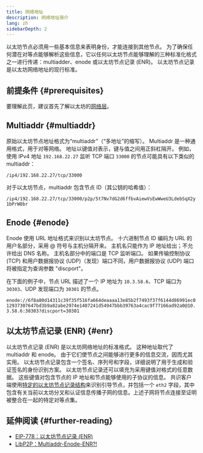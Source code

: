 ```yaml
---
title: 网络地址
description: 网络地址简介
lang: zh
sidebarDepth: 2
---
```


以太坊节点必须用一些基本信息来表明身份，才能连接到其他节点。 为了确保任何潜在对等点能够解析这些信息，它以任何以太坊节点能够理解的三种标准化格式之一进行传递：multiadder、enode 或以太坊节点记录 (ENR)。 以太坊节点记录是以太坊网络地址的现行标准。

## 前提条件 {#prerequisites}

要理解此页，建议首先了解以太坊的[网络层](/developers/docs/networking-layer/)。

## Multiaddr {#multiaddr}

原始以太坊节点地址格式为“multiaddr”（“多地址”的缩写）。 Multiaddr 是一种通用格式，用于对等网络。 地址以键值对表示，键与值之间用正斜杠隔开。 例如，使用 IPv4 地址 `192.168.22.27` 监听 TCP 端口 `33000` 的节点可能具有以下类似的 multiaddr：

`/ip4/192.168.22.27/tcp/33000`

对于以太坊节点，multiaddr 包含节点 ID（其公钥的哈希值）：

`/ip4/192.168.22.27/tcp/33000/p2p/5t7Nv7dG2d6ffbvAiewVsEwWweU3LdebSqX2y1bPrW8br`

## Enode {#enode}

Enode 使用 URL 地址格式来识别以太坊节点。 十六进制节点 ID 编码为 URL 的用户名部分，采用 @ 符号与主机分隔开来。 主机名只能作为 IP 地址给出；不允许给出 DNS 名称。 主机名部分中的端口是 TCP 监听端口。 如果传输控制协议 (TCP) 和用户数据报协议 (UDP)（发现）端口不同，用户数据报协议 (UDP) 端口将被指定为查询参数 "discport"。

在下面的例子中，节点 URL 描述了一个 IP 地址为 `10.3.58.6`、TCP 端口为 `30303`、UDP 发现端口为 `30301` 的节点。

`enode://6f8a80d14311c39f35f516fa664deaaaa13e85b2f7493f37f6144d86991ec012937307647bd3b9a82abe2974e1407241d54947bbb39763a4cac9f77166ad92a0@10.3.58.6:30303?discport=30301`

## 以太坊节点记录 (ENR) {#enr}

以太坊节点记录 (ENR) 是以太坊网络地址的标准格式。 这种地址取代了 multiaddr 和 enode。 由于它们使节点之间能够进行更多的信息交流，因而尤其实用。 以太坊节点记录包含一个签名、序列号和字段，详细说明了用于生成和验证签名的身份识别方案。 以太坊节点记录还可以填充为采用键值对格式的任意数据。 这些键值对包含节点的 IP 地址和节点能够使用的子协议的信息。 共识客户端使用[特定的以太坊节点记录结构](https://github.com/ethereum/consensus-specs/blob/dev/specs/phase0/p2p-interface.md#enr-structure)来识别引导节点，并包括一个 `eth2` 字段，其中包含有关当前以太坊分叉和认证信息传播子网的信息。上述子网将节点连接至证明被整合在一起的特定对等点集。

## 延伸阅读 {#further-reading}

- [EIP-778：以太坊节点记录 (ENR)](https://eips.ethereum.org/EIPS/eip-778)
- [LibP2P：Multiaddr-Enode-ENR?!](https://consensys.net/diligence/blog/2020/09/libp2p-multiaddr-enode-enr/)
